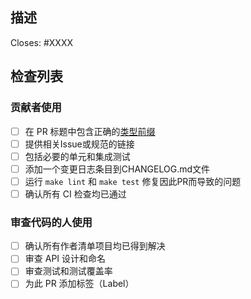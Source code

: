 <!-- PR 的标题应该是简短的描述且是一个好的更改日志条目 -->

## 描述

<!-- 描述变化是什么，如果存在，请链接到对应的 GitHub Issue -->

Closes: #XXXX

## 检查列表

### 贡献者使用

- [ ] 在 PR 标题中包含正确的[类型前缀](https://github.com/commitizen/conventional-commit-types/blob/v3.0.0/index.json)
- [ ] 提供相关Issue或规范的链接
- [ ] 包括必要的单元和集成测试
- [ ] 添加一个变更日志条目到CHANGELOG.md文件
- [ ] 运行 `make lint` 和 `make test` 修复因此PR而导致的问题
- [ ] 确认所有 CI 检查均已通过

### 审查代码的人使用

- [ ] 确认所有作者清单项目均已得到解决
- [ ] 审查 API 设计和命名
- [ ] 审查测试和测试覆盖率
- [ ] 为此 PR 添加标签（Label）
